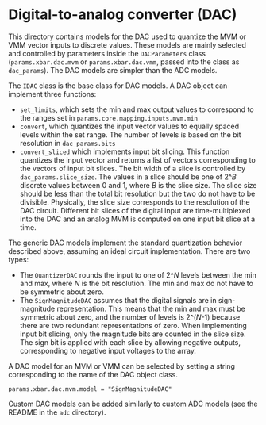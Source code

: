 # Digital-to-analog converter (DAC)

This directory contains models for the DAC used to quantize the MVM or VMM vector inputs to discrete values. These models are mainly selected and controlled by parameters inside the ``DACParameters`` class (``params.xbar.dac.mvm`` or ``params.xbar.dac.vmm``, passed into the class as ``dac_params``). The DAC models are simpler than the ADC models.

The ``IDAC`` class is the base class for DAC models. A DAC object can implement three functions:
- ``set_limits``, which sets the min and max output values to correspond to the ranges set in ``params.core.mapping.inputs.mvm.min``
- ``convert``, which quantizes the input vector values to equally spaced levels within the set range. The number of levels is based on the bit resolution in ``dac_params.bits``
- ``convert_sliced`` which implements input bit slicing. This function quantizes the input vector and returns a list of vectors corresponding to the vectors of input bit slices. The bit width of a slice is controlled by ``dac_params.slice_size``. The values in a slice should be one of 2^_B_ discrete values between 0 and 1, where _B_ is the slice size. The slice size should be less than the total bit resolution but the two do not have to be divisible. Physically, the slice size corresponds to the resolution of the DAC circuit. Different bit slices of the digital input are time-multiplexed into the DAC and an analog MVM is computed on one input bit slice at a time.

The generic DAC models implement the standard quantization behavior described above, assuming an ideal circuit implementation. There are two types:
- The ``QuantizerDAC`` rounds the input to one of 2^_N_ levels between the min and max, where _N_ is the bit resolution. The min and max do not have to be symmetric about zero.
- The ``SignMagnitudeDAC`` assumes that the digital signals are in sign-magnitude representation. This means that the min and max must be symmetric about zero, and the number of levels is 2^(_N_-1) because there are two redundant representations of zero. When implementing input bit slicing, only the magnitude bits are counted in the slice size. The sign bit is applied with each slice by allowing negative outputs, corresponding to negative input voltages to the array.

A DAC model for an MVM or VMM can be selected by setting a string corresponding to the name of the DAC object class.
```
params.xbar.dac.mvm.model = "SignMagnitudeDAC"
```

Custom DAC models can be added similarly to custom ADC models (see the README in the ``adc`` directory).